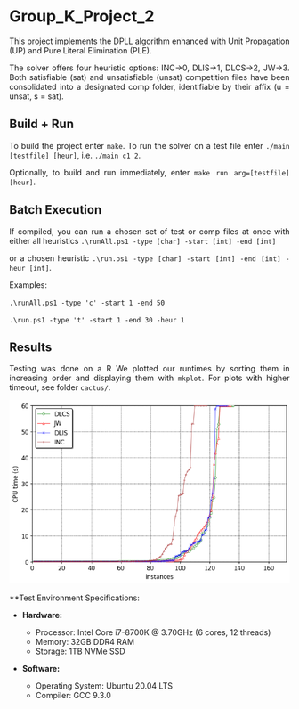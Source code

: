 <div style="text-align: justify;">

# Group_K_Project_2

This project implements the DPLL algorithm enhanced with Unit Propagation (UP) and Pure Literal Elimination (PLE).   
  
The solver offers four heuristic options: INC->0, DLIS->1, DLCS->2, JW->3. Both satisfiable (sat) and unsatisfiable (unsat) competition files have been consolidated into a designated comp folder, identifiable by their affix (u = unsat, s = sat).

## Build + Run
To build the project enter `make`. To run the solver on a test file enter `./main [testfile] [heur]`, i.e. `./main c1 2`. 

Optionally, to build and run immediately, enter `make run arg=[testfile] [heur]`.

## Batch Execution
If compiled, you can run a chosen set of test or comp files at once with either all heuristics `.\runAll.ps1 -type [char] -start [int] -end [int]` 
   
or a chosen heuristic `.\run.ps1 -type [char] -start [int] -end [int] -heur [int]`.

Examples:  
   
`.\runAll.ps1 -type 'c' -start 1 -end 50`
    
`.\run.ps1 -type 't' -start 1 -end 30 -heur 1`

## Results

Testing was done on a R
We plotted our runtimes by sorting them in increasing order and displaying them with `mkplot`. For plots with higher timeout, see folder `cactus/`.

![Alt text](cactus/cactusPlot60secs.png/?raw=true "Optional Title")

**Test Environment Specifications:

- **Hardware:**
  - Processor: Intel Core i7-8700K @ 3.70GHz (6 cores, 12 threads)
  - Memory: 32GB DDR4 RAM
  - Storage: 1TB NVMe SSD

- **Software:**
  - Operating System: Ubuntu 20.04 LTS
  - Compiler: GCC 9.3.0

</div>






